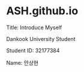 # ASH.github.io
Title: Introduce Myself

Dankook University Student

Student ID: 32177384

Name: 안상현
